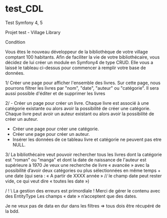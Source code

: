 # test_CDL
Test Symfony 4, 5

Projet test - Village Library

Condition

Vous êtes le nouveau développeur de la bibliothèque de votre village comptant 100 habitants. Afin
de faciliter la vie de votre bibliothécaire, vous décidez de lui créer un module en Symfony4 de type
CRUD. Elle vous a laissé le tableau ci-dessus pour commencer à remplir votre base de données.

1/ Créer une page pour afficher l'ensemble des livres.
Sur cette page, nous pourrons filtrer les livres par "nom", "date", "auteur" ou "catégorie".
Il sera aussi possible d'éditer et de supprimer les livres

2/ - Créer un page pour créer un livre.
Chaque livre est associé à une catégorie existante ou alors avoir la possibilité de créer une
catégorie.
Chaque livre peut avoir un auteur existant ou alors avoir la possibilité de créer un auteur.
- Créer une page pour créer une catégorie.
- Créer une page pour créer un auteur.
- Insérer les données de ce tableau
livre et catégorie ne peuvent pas etre NULL.

3/ La bibliothécaire veut pouvoir rechercher tous les livres dont la catégorie est "roman" ou
"manga" et dont la date de naissance de l'auteur est supérieure à 1970
Je veux une recherche de livre « avancée » avec la possibilité d’avoir deux catégories ou plus
sélectionnées en même temps + une date (qui sera : « A partir de XXXX année » // le champ
date peut rester vide, ce qui veut dire « toutes les date »)

/ ! \ La gestion des erreurs est primordiale !
Merci de gérer le contenu avec des EntityType
Les champs « date » n’acceptent que des dates.

Je ne veux pas de data en dur dans les filtres => tous dois être récupéré de la bdd.
